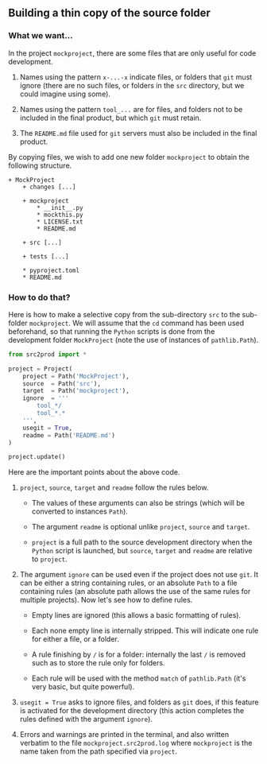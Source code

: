 Building a thin copy of the source folder
-----------------------------------------

### What we want...

In the project `mockproject`, there are some files that are only useful for code development.

  1. Names using the pattern `x-...-x` indicate files, or folders that `git` must ignore (there are no such files, or folders in the `src` directory, but we could imagine using some).

  1. Names using the pattern `tool_...` are for files, and folders not to be included in the final product, but which `git` must retain.

  1. The `README.md` file used for `git` servers must also be included in the final product.


By copying files, we wish to add one new folder `mockproject` to obtain the following structure.

~~~
+ MockProject
    + changes [...]

    + mockproject
        * __init__.py
        * mockthis.py
        * LICENSE.txt
        * README.md

    + src [...]

    + tests [...]

    * pyproject.toml
    * README.md
~~~


### How to do that?

Here is how to make a selective copy from the sub-directory `src` to the sub-folder `mockproject`. We will assume that the `cd` command has been used beforehand, so that running the `Python` scripts is done from the development folder `MockProject` (note the use of instances of `pathlib.Path`).

~~~python
from src2prod import *

project = Project(
    project = Path('MockProject'),
    source  = Path('src'),
    target  = Path('mockproject'),
    ignore  = '''
        tool_*/
        tool_*.*
    ''',
    usegit = True,
    readme = Path('README.md')
)

project.update()
~~~

Here are the important points about the above code.

  1. `project`, `source`, `target` and `readme` follow the rules below.

      * The values of these arguments can also be strings (which will be converted to instances `Path`).

      * The argument `readme` is optional unlike `project`, `source` and `target`.

      * `project` is a full path to the source development directory when the `Python` script is launched, but `source`, `target` and `readme` are relative to `project`.

  1. The argument `ignore` can be used even if the project does not use `git`. It can be either a string containing rules, or an absolute `Path` to a file containing rules (an absolute path allows the use of the same rules for multiple projects). Now let's see how to define rules.

      * Empty lines are ignored (this allows a basic formatting of rules).

      * Each none empty line is internally stripped. This will indicate one rule for either a file, or a folder.

      * A rule finishing by `/` is for a folder: internally the last `/` is removed such as to store the rule only for folders.

      * Each rule will be used with the method `match` of `pathlib.Path` (it's very basic, but quite powerful).

  1. `usegit = True` asks to ignore files, and folders as `git` does, if this feature is activated for the development directory (this action completes the rules defined with the argument `ignore`).

  1. Errors and warnings are printed in the terminal, and also written verbatim to the file `mockproject.src2prod.log` where `mockproject` is the name taken from the path specified via `project`.
